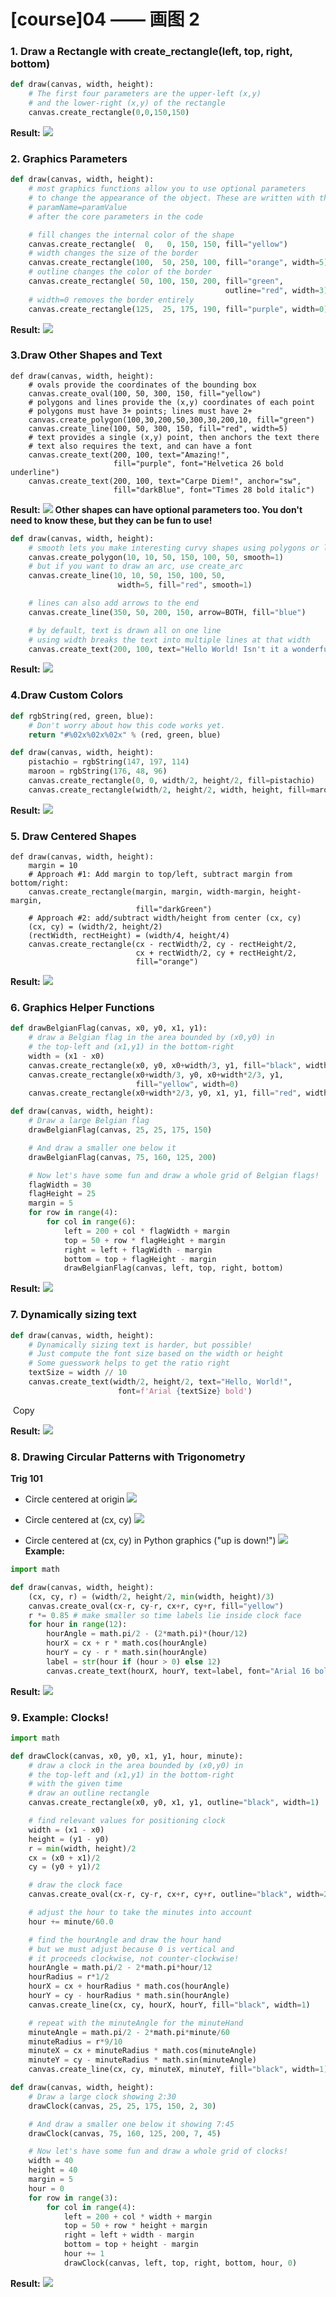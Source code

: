 # [course]04 —— 画图 2

### 1. **Draw a Rectangle with create_rectangle(left, top, right, bottom)** 

```py
def draw(canvas, width, height):
    # The first four parameters are the upper-left (x,y)
    # and the lower-right (x,y) of the rectangle
    canvas.create_rectangle(0,0,150,150)
```

**Result:**
![](http://ossp.pengjunjie.com/mweb/graphics-rect.png)

### 2. **Graphics Parameters** 

```py
def draw(canvas, width, height):
    # most graphics functions allow you to use optional parameters
    # to change the appearance of the object. These are written with the code
    # paramName=paramValue
    # after the core parameters in the code

    # fill changes the internal color of the shape
    canvas.create_rectangle(  0,   0, 150, 150, fill="yellow")
    # width changes the size of the border
    canvas.create_rectangle(100,  50, 250, 100, fill="orange", width=5)
    # outline changes the color of the border
    canvas.create_rectangle( 50, 100, 150, 200, fill="green",
                                                outline="red", width=3)
    # width=0 removes the border entirely
    canvas.create_rectangle(125,  25, 175, 190, fill="purple", width=0)
```

**Result:**
![](http://ossp.pengjunjie.com/mweb/graphics-rects.png)

### 3.**Draw Other Shapes and Text** 

```
def draw(canvas, width, height):
    # ovals provide the coordinates of the bounding box
    canvas.create_oval(100, 50, 300, 150, fill="yellow")
    # polygons and lines provide the (x,y) coordinates of each point
    # polygons must have 3+ points; lines must have 2+
    canvas.create_polygon(100,30,200,50,300,30,200,10, fill="green")
    canvas.create_line(100, 50, 300, 150, fill="red", width=5)
    # text provides a single (x,y) point, then anchors the text there
    # text also requires the text, and can have a font
    canvas.create_text(200, 100, text="Amazing!",
                       fill="purple", font="Helvetica 26 bold underline")
    canvas.create_text(200, 100, text="Carpe Diem!", anchor="sw",
                       fill="darkBlue", font="Times 28 bold italic")
```

**Result:**
![](http://ossp.pengjunjie.com/mweb/graphics-otherShapesAndText.png)
**Other shapes can have optional parameters too. You don't need to know these, but they can be fun to use!**

```py
def draw(canvas, width, height):
    # smooth lets you make interesting curvy shapes using polygons or lines
    canvas.create_polygon(10, 10, 50, 150, 100, 50, smooth=1)
    # but if you want to draw an arc, use create_arc
    canvas.create_line(10, 10, 50, 150, 100, 50,
                        width=5, fill="red", smooth=1)

    # lines can also add arrows to the end
    canvas.create_line(350, 50, 200, 150, arrow=BOTH, fill="blue")

    # by default, text is drawn all on one line
    # using width breaks the text into multiple lines at that width
    canvas.create_text(200, 100, text="Hello World! Isn't it a wonderful day?", width=50, anchor="e")
```

**Result:**
![](http://ossp.pengjunjie.com/mweb/graphics-otherParams.png)

### 4.**Draw Custom Colors**

```py
def rgbString(red, green, blue):
    # Don't worry about how this code works yet.
    return "#%02x%02x%02x" % (red, green, blue)

def draw(canvas, width, height):
    pistachio = rgbString(147, 197, 114)
    maroon = rgbString(176, 48, 96)
    canvas.create_rectangle(0, 0, width/2, height/2, fill=pistachio)
    canvas.create_rectangle(width/2, height/2, width, height, fill=maroon)
```

**Result:**
![](http://ossp.pengjunjie.com/mweb/graphics-customColors.png)

### 5. **Draw Centered Shapes** 

```
def draw(canvas, width, height):
    margin = 10
    # Approach #1: Add margin to top/left, subtract margin from bottom/right:
    canvas.create_rectangle(margin, margin, width-margin, height-margin,
                            fill="darkGreen")
    # Approach #2: add/subtract width/height from center (cx, cy)
    (cx, cy) = (width/2, height/2)
    (rectWidth, rectHeight) = (width/4, height/4)
    canvas.create_rectangle(cx - rectWidth/2, cy - rectHeight/2,
                            cx + rectWidth/2, cy + rectHeight/2,
                            fill="orange")
```

**Result:**
![](http://ossp.pengjunjie.com/mweb/graphics-centeredRects.png)
### 6. **Graphics Helper Functions** 
    
```py
def drawBelgianFlag(canvas, x0, y0, x1, y1):
    # draw a Belgian flag in the area bounded by (x0,y0) in
    # the top-left and (x1,y1) in the bottom-right
    width = (x1 - x0)
    canvas.create_rectangle(x0, y0, x0+width/3, y1, fill="black", width=0)
    canvas.create_rectangle(x0+width/3, y0, x0+width*2/3, y1,
                            fill="yellow", width=0)
    canvas.create_rectangle(x0+width*2/3, y0, x1, y1, fill="red", width=0)

def draw(canvas, width, height):
    # Draw a large Belgian flag
    drawBelgianFlag(canvas, 25, 25, 175, 150)

    # And draw a smaller one below it
    drawBelgianFlag(canvas, 75, 160, 125, 200)

    # Now let's have some fun and draw a whole grid of Belgian flags!
    flagWidth = 30
    flagHeight = 25
    margin = 5
    for row in range(4):
        for col in range(6):
            left = 200 + col * flagWidth + margin
            top = 50 + row * flagHeight + margin
            right = left + flagWidth - margin
            bottom = top + flagHeight - margin
            drawBelgianFlag(canvas, left, top, right, bottom)
```

**Result:**
![](http://ossp.pengjunjie.com/mweb/graphics-helperFns.png)

### 7. **Dynamically sizing text**

```py
def draw(canvas, width, height):
    # Dynamically sizing text is harder, but possible!
    # Just compute the font size based on the width or height
    # Some guesswork helps to get the ratio right
    textSize = width // 10
    canvas.create_text(width/2, height/2, text="Hello, World!",
                        font=f'Arial {textSize} bold')
```

 Copy

**Result:**
![](http://ossp.pengjunjie.com/mweb/graphics-textSize.png)
### 8. **Drawing Circular Patterns with Trigonometry** 
**Trig 101**

* Circle centered at origin
    ![](http://ossp.pengjunjie.com/mweb/trig1.jpg)

* Circle centered at (cx, cy)
    ![](http://ossp.pengjunjie.com/mweb/trig2.jpg)

* Circle centered at (cx, cy) in Python graphics ("up is down!")
    ![](http://ossp.pengjunjie.com/mweb/trig3.jpg)
**Example:**


```py
import math

def draw(canvas, width, height):
    (cx, cy, r) = (width/2, height/2, min(width, height)/3)
    canvas.create_oval(cx-r, cy-r, cx+r, cy+r, fill="yellow")
    r *= 0.85 # make smaller so time labels lie inside clock face
    for hour in range(12):
        hourAngle = math.pi/2 - (2*math.pi)*(hour/12)
        hourX = cx + r * math.cos(hourAngle)
        hourY = cy - r * math.sin(hourAngle)
        label = str(hour if (hour > 0) else 12)
        canvas.create_text(hourX, hourY, text=label, font="Arial 16 bold")
```

**Result:**
![](http://ossp.pengjunjie.com/mweb/graphics-circlesWithTrig.png)

### 9. **Example: Clocks!**

```py
import math

def drawClock(canvas, x0, y0, x1, y1, hour, minute):
    # draw a clock in the area bounded by (x0,y0) in
    # the top-left and (x1,y1) in the bottom-right
    # with the given time
    # draw an outline rectangle
    canvas.create_rectangle(x0, y0, x1, y1, outline="black", width=1)

    # find relevant values for positioning clock
    width = (x1 - x0)
    height = (y1 - y0)
    r = min(width, height)/2
    cx = (x0 + x1)/2
    cy = (y0 + y1)/2

    # draw the clock face
    canvas.create_oval(cx-r, cy-r, cx+r, cy+r, outline="black", width=2)

    # adjust the hour to take the minutes into account
    hour += minute/60.0

    # find the hourAngle and draw the hour hand
    # but we must adjust because 0 is vertical and
    # it proceeds clockwise, not counter-clockwise!
    hourAngle = math.pi/2 - 2*math.pi*hour/12
    hourRadius = r*1/2
    hourX = cx + hourRadius * math.cos(hourAngle)
    hourY = cy - hourRadius * math.sin(hourAngle)
    canvas.create_line(cx, cy, hourX, hourY, fill="black", width=1)

    # repeat with the minuteAngle for the minuteHand
    minuteAngle = math.pi/2 - 2*math.pi*minute/60
    minuteRadius = r*9/10
    minuteX = cx + minuteRadius * math.cos(minuteAngle)
    minuteY = cy - minuteRadius * math.sin(minuteAngle)
    canvas.create_line(cx, cy, minuteX, minuteY, fill="black", width=1)

def draw(canvas, width, height):
    # Draw a large clock showing 2:30
    drawClock(canvas, 25, 25, 175, 150, 2, 30)

    # And draw a smaller one below it showing 7:45
    drawClock(canvas, 75, 160, 125, 200, 7, 45)

    # Now let's have some fun and draw a whole grid of clocks!
    width = 40
    height = 40
    margin = 5
    hour = 0
    for row in range(3):
        for col in range(4):
            left = 200 + col * width + margin
            top = 50 + row * height + margin
            right = left + width - margin
            bottom = top + height - margin
            hour += 1
            drawClock(canvas, left, top, right, bottom, hour, 0)
```

**Result:**
![](http://ossp.pengjunjie.com/mweb/graphics-clocksExample.png)